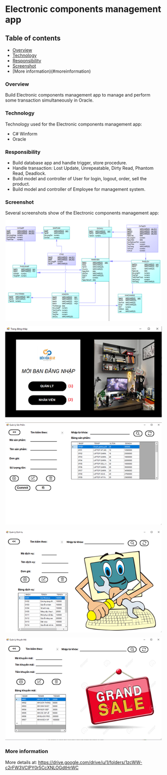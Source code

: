 # Electronic components management app

## Table of contents
  - [Overview](#overview)
  - [Technology](#technology)
  - [Responsibility](#responsibility)
  - [Screenshot](#screenshot)
  - [More information)(#moreinformation)
### Overview

Build Electronic components management app to manage and perform some transaction simultaneously in Oracle.

### Technology

Technology used for the Electronic components management app: 

- C# Winform
- Oracle

### Responsibility

- Build database app and handle trigger, store procedure.
- Handle transaction: Lost Update, Unrepeatable, Dirty Read, Phantom Read, Deadlock.
- Build model and controller of User for login, logout, order, sell the product.
- Build model and controller of Employee for management system.


### Screenshot

Several screenshots show of the Electronic components management app:

![](https://github.com/Bachos0605/Electronic-components-management-app/blob/main/Image/CSDL.png)

![](https://github.com/Bachos0605/Electronic-components-management-app/blob/main/Image/%C4%90%C4%83ng%20nh%E1%BA%ADp.png)

![](https://github.com/Bachos0605/Electronic-components-management-app/blob/main/Image/Qu%E1%BA%A3n%20l%C3%BD%20s%E1%BA%A3n%20ph%E1%BA%A9m.png)

![](https://github.com/Bachos0605/Electronic-components-management-app/blob/main/Image/Qu%E1%BA%A3n%20l%C3%BD%20d%E1%BB%8Bch%20v%E1%BB%A5.png)

![](https://github.com/Bachos0605/Electronic-components-management-app/blob/main/Image/Qu%E1%BA%A3n%20l%C3%BD%20khuy%E1%BA%BFn%20m%C3%A3i.png)

### More information

More details at: https://drive.google.com/drive/u/1/folders/1zcWW-c2rFW3VClPY0r5CcXNLOGdtHrWC








